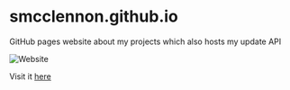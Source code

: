 # smcclennon.github.io
GitHub pages website about my projects which also hosts my update API

![Website](https://img.shields.io/website?down_color=red&down_message=offline&label=smcclennon.github.io&up_color=blue&up_message=online&url=https%3A%2F%2Fsmcclennon.github.io)

Visit it <a href="https://smcclennon.github.io">here</a>